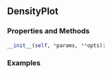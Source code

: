 ## <a id="McUtils.Plots.Plots.DensityPlot">DensityPlot</a>


### Properties and Methods
```python
__init__(self, *params, **opts): 
```

### Examples
